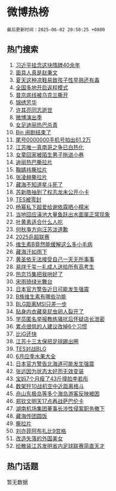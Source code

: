 # 微博热榜

`最后更新时间：2025-06-02 20:50:25 +0800`

## 热门搜索

1. [习近平挂念这块隋碑40余年](https://m.weibo.cn/search?containerid=100103type%3D1%26t%3D10%26q%3D%23%E4%B9%A0%E8%BF%91%E5%B9%B3%E6%8C%82%E5%BF%B5%E8%BF%99%E5%9D%97%E9%9A%8B%E7%A2%9140%E4%BD%99%E5%B9%B4%23&stream_entry_id=51&isnewpage=1&extparam=seat%3D1%26cate%3D10103%26q%3D%2523%25E4%25B9%25A0%25E8%25BF%2591%25E5%25B9%25B3%25E6%258C%2582%25E5%25BF%25B5%25E8%25BF%2599%25E5%259D%2597%25E9%259A%258B%25E7%25A2%259140%25E4%25BD%2599%25E5%25B9%25B4%2523%26filter_type%3Drealtimehot%26stream_entry_id%3D51%26c_type%3D51%26pos%3D0%26dgr%3D0%26display_time%3D1748868623%26pre_seqid%3D1748868623782036805144)
1. [面具人真是赵秉文](https://m.weibo.cn/search?containerid=100103type%3D1%26t%3D10%26q%3D%23%E9%9D%A2%E5%85%B7%E4%BA%BA%E7%9C%9F%E6%98%AF%E8%B5%B5%E7%A7%89%E6%96%87%23&stream_entry_id=31&isnewpage=1&extparam=seat%3D1%26lcate%3D5001%26q%3D%2523%25E9%259D%25A2%25E5%2585%25B7%25E4%25BA%25BA%25E7%259C%259F%25E6%2598%25AF%25E8%25B5%25B5%25E7%25A7%2589%25E6%2596%2587%2523%26realpos%3D1%26c_type%3D31%26dgr%3D0%26band_rank%3D1%26cate%3D5001%26stream_entry_id%3D31%26filter_type%3Drealtimehot%26flag%3D2%26pos%3D0%26display_time%3D1748868623%26pre_seqid%3D1748868623782036805144)
1. [夏天这种凉鞋易致孩子性早熟还有毒](https://m.weibo.cn/search?containerid=100103type%3D1%26t%3D10%26q%3D%23%E5%A4%8F%E5%A4%A9%E8%BF%99%E7%A7%8D%E5%87%89%E9%9E%8B%E6%98%93%E8%87%B4%E5%AD%A9%E5%AD%90%E6%80%A7%E6%97%A9%E7%86%9F%E8%BF%98%E6%9C%89%E6%AF%92%23&stream_entry_id=31&isnewpage=1&extparam=seat%3D1%26lcate%3D5001%26q%3D%2523%25E5%25A4%258F%25E5%25A4%25A9%25E8%25BF%2599%25E7%25A7%258D%25E5%2587%2589%25E9%259E%258B%25E6%2598%2593%25E8%2587%25B4%25E5%25AD%25A9%25E5%25AD%2590%25E6%2580%25A7%25E6%2597%25A9%25E7%2586%259F%25E8%25BF%2598%25E6%259C%2589%25E6%25AF%2592%2523%26realpos%3D2%26c_type%3D31%26dgr%3D0%26band_rank%3D2%26cate%3D5001%26stream_entry_id%3D31%26filter_type%3Drealtimehot%26flag%3D2%26pos%3D1%26display_time%3D1748868623%26pre_seqid%3D1748868623782036805144)
1. [全国多地开启返程模式](https://m.weibo.cn/search?containerid=100103type%3D1%26t%3D10%26q%3D%23%E5%85%A8%E5%9B%BD%E5%A4%9A%E5%9C%B0%E5%BC%80%E5%90%AF%E8%BF%94%E7%A8%8B%E6%A8%A1%E5%BC%8F%23&stream_entry_id=31&isnewpage=1&extparam=seat%3D1%26lcate%3D5001%26q%3D%2523%25E5%2585%25A8%25E5%259B%25BD%25E5%25A4%259A%25E5%259C%25B0%25E5%25BC%2580%25E5%2590%25AF%25E8%25BF%2594%25E7%25A8%258B%25E6%25A8%25A1%25E5%25BC%258F%2523%26realpos%3D3%26c_type%3D31%26dgr%3D0%26band_rank%3D3%26cate%3D5001%26stream_entry_id%3D31%26filter_type%3Drealtimehot%26flag%3D0%26pos%3D2%26display_time%3D1748868623%26pre_seqid%3D1748868623782036805144)
1. [普京底线被乌克兰撕开](https://m.weibo.cn/search?containerid=100103type%3D1%26t%3D10%26q%3D%23%E6%99%AE%E4%BA%AC%E5%BA%95%E7%BA%BF%E8%A2%AB%E4%B9%8C%E5%85%8B%E5%85%B0%E6%92%95%E5%BC%80%23&stream_entry_id=31&isnewpage=1&extparam=seat%3D1%26lcate%3D5001%26q%3D%2523%25E6%2599%25AE%25E4%25BA%25AC%25E5%25BA%2595%25E7%25BA%25BF%25E8%25A2%25AB%25E4%25B9%258C%25E5%2585%258B%25E5%2585%25B0%25E6%2592%2595%25E5%25BC%2580%2523%26realpos%3D4%26c_type%3D31%26dgr%3D0%26band_rank%3D4%26cate%3D5001%26stream_entry_id%3D31%26filter_type%3Drealtimehot%26flag%3D1%26pos%3D3%26display_time%3D1748868623%26pre_seqid%3D1748868623782036805144)
1. [锦绣芳华](https://m.weibo.cn/search?containerid=100103type%3D1%26t%3D10%26q%3D%E9%94%A6%E7%BB%A3%E8%8A%B3%E5%8D%8E&stream_entry_id=31&isnewpage=1&extparam=seat%3D1%26lcate%3D5001%26q%3D%25E9%2594%25A6%25E7%25BB%25A3%25E8%258A%25B3%25E5%258D%258E%26realpos%3D5%26c_type%3D31%26dgr%3D0%26band_rank%3D5%26cate%3D5001%26stream_entry_id%3D31%26filter_type%3Drealtimehot%26flag%3D1%26pos%3D4%26display_time%3D1748868623%26pre_seqid%3D1748868623782036805144)
1. [许其亮同志逝世](https://m.weibo.cn/search?containerid=100103type%3D1%26t%3D10%26q%3D%23%E8%AE%B8%E5%85%B6%E4%BA%AE%E5%90%8C%E5%BF%97%E9%80%9D%E4%B8%96%23&stream_entry_id=31&isnewpage=1&extparam=seat%3D1%26lcate%3D5001%26q%3D%2523%25E8%25AE%25B8%25E5%2585%25B6%25E4%25BA%25AE%25E5%2590%258C%25E5%25BF%2597%25E9%2580%259D%25E4%25B8%2596%2523%26realpos%3D6%26c_type%3D31%26dgr%3D0%26band_rank%3D6%26cate%3D5001%26stream_entry_id%3D31%26filter_type%3Drealtimehot%26flag%3D1%26pos%3D5%26display_time%3D1748868623%26pre_seqid%3D1748868623782036805144)
1. [微博演出季](https://m.weibo.cn/search?containerid=100103type%3D1%26t%3D10%26q%3D%23%E5%BE%AE%E5%8D%9A%E6%BC%94%E5%87%BA%E5%AD%A3%23&stream_entry_id=31&isnewpage=1&extparam=seat%3D1%26lcate%3D5001%26q%3D%2523%25E5%25BE%25AE%25E5%258D%259A%25E6%25BC%2594%25E5%2587%25BA%25E5%25AD%25A3%2523%26filter_type%3Drealtimehot%26adid%3D288651%26pos%3D6%26band_rank%3D7%26is_ad_pos%3D1%26stream_entry_id%3D31%26cate%3D5001%26c_type%3D31%26dgr%3D0%26display_time%3D1748868623%26pre_seqid%3D1748868623782036805144)
1. [女足迪丽热巴杀青](https://m.weibo.cn/search?containerid=100103type%3D1%26t%3D10%26q%3D%23%E5%A5%B3%E8%B6%B3%E8%BF%AA%E4%B8%BD%E7%83%AD%E5%B7%B4%E6%9D%80%E9%9D%92%23&stream_entry_id=31&isnewpage=1&extparam=seat%3D1%26lcate%3D5001%26q%3D%2523%25E5%25A5%25B3%25E8%25B6%25B3%25E8%25BF%25AA%25E4%25B8%25BD%25E7%2583%25AD%25E5%25B7%25B4%25E6%259D%2580%25E9%259D%2592%2523%26realpos%3D7%26c_type%3D31%26dgr%3D0%26band_rank%3D7%26cate%3D5001%26stream_entry_id%3D31%26filter_type%3Drealtimehot%26flag%3D1%26pos%3D7%26display_time%3D1748868623%26pre_seqid%3D1748868623782036805144)
1. [Bin 闹剧结束了](https://m.weibo.cn/search?containerid=100103type%3D1%26t%3D10%26q%3DBin+%E9%97%B9%E5%89%A7%E7%BB%93%E6%9D%9F%E4%BA%86&stream_entry_id=31&isnewpage=1&extparam=seat%3D1%26lcate%3D5001%26q%3DBin%2520%25E9%2597%25B9%25E5%2589%25A7%25E7%25BB%2593%25E6%259D%259F%25E4%25BA%2586%26realpos%3D8%26c_type%3D31%26dgr%3D0%26band_rank%3D8%26cate%3D5001%26stream_entry_id%3D31%26filter_type%3Drealtimehot%26flag%3D1%26pos%3D8%26display_time%3D1748868623%26pre_seqid%3D1748868623782036805144)
1. [尾号0000000手机号拍出61.2万](https://m.weibo.cn/search?containerid=100103type%3D1%26t%3D10%26q%3D%23%E5%B0%BE%E5%8F%B70000000%E6%89%8B%E6%9C%BA%E5%8F%B7%E6%8B%8D%E5%87%BA61.2%E4%B8%87%23&stream_entry_id=31&isnewpage=1&extparam=seat%3D1%26lcate%3D5001%26q%3D%2523%25E5%25B0%25BE%25E5%258F%25B70000000%25E6%2589%258B%25E6%259C%25BA%25E5%258F%25B7%25E6%258B%258D%25E5%2587%25BA61.2%25E4%25B8%2587%2523%26realpos%3D9%26c_type%3D31%26dgr%3D0%26band_rank%3D9%26cate%3D5001%26stream_entry_id%3D31%26filter_type%3Drealtimehot%26flag%3D0%26pos%3D9%26display_time%3D1748868623%26pre_seqid%3D1748868623782036805144)
1. [江苏唯一真南哥之争已白热化](https://m.weibo.cn/search?containerid=100103type%3D1%26t%3D10%26q%3D%23%E6%B1%9F%E8%8B%8F%E5%94%AF%E4%B8%80%E7%9C%9F%E5%8D%97%E5%93%A5%E4%B9%8B%E4%BA%89%E5%B7%B2%E7%99%BD%E7%83%AD%E5%8C%96%23&stream_entry_id=31&isnewpage=1&extparam=seat%3D1%26lcate%3D5001%26q%3D%2523%25E6%25B1%259F%25E8%258B%258F%25E5%2594%25AF%25E4%25B8%2580%25E7%259C%259F%25E5%258D%2597%25E5%2593%25A5%25E4%25B9%258B%25E4%25BA%2589%25E5%25B7%25B2%25E7%2599%25BD%25E7%2583%25AD%25E5%258C%2596%2523%26realpos%3D10%26c_type%3D31%26dgr%3D0%26band_rank%3D10%26cate%3D5001%26stream_entry_id%3D31%26filter_type%3Drealtimehot%26flag%3D1%26pos%3D10%26display_time%3D1748868623%26pre_seqid%3D1748868623782036805144)
1. [女童回家被陌生男子拖进小巷](https://m.weibo.cn/search?containerid=100103type%3D1%26t%3D10%26q%3D%23%E5%A5%B3%E7%AB%A5%E5%9B%9E%E5%AE%B6%E8%A2%AB%E9%99%8C%E7%94%9F%E7%94%B7%E5%AD%90%E6%8B%96%E8%BF%9B%E5%B0%8F%E5%B7%B7%23&stream_entry_id=31&isnewpage=1&extparam=seat%3D1%26lcate%3D5001%26q%3D%2523%25E5%25A5%25B3%25E7%25AB%25A5%25E5%259B%259E%25E5%25AE%25B6%25E8%25A2%25AB%25E9%2599%258C%25E7%2594%259F%25E7%2594%25B7%25E5%25AD%2590%25E6%258B%2596%25E8%25BF%259B%25E5%25B0%258F%25E5%25B7%25B7%2523%26realpos%3D11%26c_type%3D31%26dgr%3D0%26band_rank%3D11%26cate%3D5001%26stream_entry_id%3D31%26filter_type%3Drealtimehot%26flag%3D0%26pos%3D11%26display_time%3D1748868623%26pre_seqid%3D1748868623782036805144)
1. [迪丽热巴撕拉片](https://m.weibo.cn/search?containerid=100103type%3D1%26t%3D10%26q%3D%23%E8%BF%AA%E4%B8%BD%E7%83%AD%E5%B7%B4%E6%92%95%E6%8B%89%E7%89%87%23&stream_entry_id=31&isnewpage=1&extparam=seat%3D1%26lcate%3D5001%26q%3D%2523%25E8%25BF%25AA%25E4%25B8%25BD%25E7%2583%25AD%25E5%25B7%25B4%25E6%2592%2595%25E6%258B%2589%25E7%2589%2587%2523%26realpos%3D12%26c_type%3D31%26dgr%3D0%26band_rank%3D12%26cate%3D5001%26stream_entry_id%3D31%26filter_type%3Drealtimehot%26flag%3D2%26pos%3D12%26display_time%3D1748868623%26pre_seqid%3D1748868623782036805144)
1. [鞠婧祎撕拉片](https://m.weibo.cn/search?containerid=100103type%3D1%26t%3D10%26q%3D%E9%9E%A0%E5%A9%A7%E7%A5%8E%E6%92%95%E6%8B%89%E7%89%87&stream_entry_id=31&isnewpage=1&extparam=seat%3D1%26lcate%3D5001%26q%3D%25E9%259E%25A0%25E5%25A9%25A7%25E7%25A5%258E%25E6%2592%2595%25E6%258B%2589%25E7%2589%2587%26realpos%3D13%26c_type%3D31%26dgr%3D0%26band_rank%3D13%26cate%3D5001%26stream_entry_id%3D31%26filter_type%3Drealtimehot%26flag%3D1%26pos%3D13%26display_time%3D1748868623%26pre_seqid%3D1748868623782036805144)
1. [张凌赫撕拉片](https://m.weibo.cn/search?containerid=100103type%3D1%26t%3D10%26q%3D%E5%BC%A0%E5%87%8C%E8%B5%AB%E6%92%95%E6%8B%89%E7%89%87&stream_entry_id=31&isnewpage=1&extparam=seat%3D1%26lcate%3D5001%26q%3D%25E5%25BC%25A0%25E5%2587%258C%25E8%25B5%25AB%25E6%2592%2595%25E6%258B%2589%25E7%2589%2587%26realpos%3D14%26c_type%3D31%26dgr%3D0%26band_rank%3D14%26cate%3D5001%26stream_entry_id%3D31%26filter_type%3Drealtimehot%26flag%3D1%26pos%3D14%26display_time%3D1748868623%26pre_seqid%3D1748868623782036805144)
1. [藏海不知道星斗死了](https://m.weibo.cn/search?containerid=100103type%3D1%26t%3D10%26q%3D%23%E8%97%8F%E6%B5%B7%E4%B8%8D%E7%9F%A5%E9%81%93%E6%98%9F%E6%96%97%E6%AD%BB%E4%BA%86%23&stream_entry_id=31&isnewpage=1&extparam=seat%3D1%26lcate%3D5001%26q%3D%2523%25E8%2597%258F%25E6%25B5%25B7%25E4%25B8%258D%25E7%259F%25A5%25E9%2581%2593%25E6%2598%259F%25E6%2596%2597%25E6%25AD%25BB%25E4%25BA%2586%2523%26realpos%3D15%26c_type%3D31%26dgr%3D0%26band_rank%3D15%26cate%3D5001%26stream_entry_id%3D31%26filter_type%3Drealtimehot%26flag%3D1%26pos%3D15%26display_time%3D1748868623%26pre_seqid%3D1748868623782036805144)
1. [苏新皓抽到了权志龙未公开小卡](https://m.weibo.cn/search?containerid=100103type%3D1%26t%3D10%26q%3D%23%E8%8B%8F%E6%96%B0%E7%9A%93%E6%8A%BD%E5%88%B0%E4%BA%86%E6%9D%83%E5%BF%97%E9%BE%99%E6%9C%AA%E5%85%AC%E5%BC%80%E5%B0%8F%E5%8D%A1%23&stream_entry_id=31&isnewpage=1&extparam=seat%3D1%26lcate%3D5001%26q%3D%2523%25E8%258B%258F%25E6%2596%25B0%25E7%259A%2593%25E6%258A%25BD%25E5%2588%25B0%25E4%25BA%2586%25E6%259D%2583%25E5%25BF%2597%25E9%25BE%2599%25E6%259C%25AA%25E5%2585%25AC%25E5%25BC%2580%25E5%25B0%258F%25E5%258D%25A1%2523%26realpos%3D16%26c_type%3D31%26dgr%3D0%26band_rank%3D16%26cate%3D5001%26stream_entry_id%3D31%26filter_type%3Drealtimehot%26flag%3D1%26pos%3D16%26display_time%3D1748868623%26pre_seqid%3D1748868623782036805144)
1. [TES被零封](https://m.weibo.cn/search?containerid=100103type%3D1%26t%3D10%26q%3DTES%E8%A2%AB%E9%9B%B6%E5%B0%81&stream_entry_id=31&isnewpage=1&extparam=seat%3D1%26lcate%3D5001%26q%3DTES%25E8%25A2%25AB%25E9%259B%25B6%25E5%25B0%2581%26realpos%3D17%26c_type%3D31%26dgr%3D0%26band_rank%3D17%26cate%3D5001%26stream_entry_id%3D31%26filter_type%3Drealtimehot%26flag%3D1%26pos%3D17%26display_time%3D1748868623%26pre_seqid%3D1748868623782036805144)
1. [杨幂私下超爱给谢依霖晒小糯米](https://m.weibo.cn/search?containerid=100103type%3D1%26t%3D10%26q%3D%E6%9D%A8%E5%B9%82%E7%A7%81%E4%B8%8B%E8%B6%85%E7%88%B1%E7%BB%99%E8%B0%A2%E4%BE%9D%E9%9C%96%E6%99%92%E5%B0%8F%E7%B3%AF%E7%B1%B3&stream_entry_id=31&isnewpage=1&extparam=seat%3D1%26lcate%3D5001%26q%3D%25E6%259D%25A8%25E5%25B9%2582%25E7%25A7%2581%25E4%25B8%258B%25E8%25B6%2585%25E7%2588%25B1%25E7%25BB%2599%25E8%25B0%25A2%25E4%25BE%259D%25E9%259C%2596%25E6%2599%2592%25E5%25B0%258F%25E7%25B3%25AF%25E7%25B1%25B3%26realpos%3D18%26c_type%3D31%26dgr%3D0%26band_rank%3D18%26cate%3D5001%26stream_entry_id%3D31%26filter_type%3Drealtimehot%26flag%3D2%26pos%3D18%26display_time%3D1748868623%26pre_seqid%3D1748868623782036805144)
1. [当地回应滇池大量鱼跃出水面属正常现象](https://m.weibo.cn/search?containerid=100103type%3D1%26t%3D10%26q%3D%23%E5%BD%93%E5%9C%B0%E5%9B%9E%E5%BA%94%E6%BB%87%E6%B1%A0%E5%A4%A7%E9%87%8F%E9%B1%BC%E8%B7%83%E5%87%BA%E6%B0%B4%E9%9D%A2%E5%B1%9E%E6%AD%A3%E5%B8%B8%E7%8E%B0%E8%B1%A1%23&stream_entry_id=31&isnewpage=1&extparam=seat%3D1%26lcate%3D5001%26q%3D%2523%25E5%25BD%2593%25E5%259C%25B0%25E5%259B%259E%25E5%25BA%2594%25E6%25BB%2587%25E6%25B1%25A0%25E5%25A4%25A7%25E9%2587%258F%25E9%25B1%25BC%25E8%25B7%2583%25E5%2587%25BA%25E6%25B0%25B4%25E9%259D%25A2%25E5%25B1%259E%25E6%25AD%25A3%25E5%25B8%25B8%25E7%258E%25B0%25E8%25B1%25A1%2523%26realpos%3D19%26c_type%3D31%26dgr%3D0%26band_rank%3D19%26cate%3D5001%26stream_entry_id%3D31%26filter_type%3Drealtimehot%26flag%3D1%26pos%3D19%26display_time%3D1748868623%26pre_seqid%3D1748868623782036805144)
1. [叶黄素适合什么人吃](https://m.weibo.cn/search?containerid=100103type%3D1%26t%3D10%26q%3D%E5%8F%B6%E9%BB%84%E7%B4%A0%E9%80%82%E5%90%88%E4%BB%80%E4%B9%88%E4%BA%BA%E5%90%83&stream_entry_id=31&isnewpage=1&extparam=seat%3D1%26is_ai_ask%3D1%26lcate%3D5001%26q%3D%25E5%258F%25B6%25E9%25BB%2584%25E7%25B4%25A0%25E9%2580%2582%25E5%2590%2588%25E4%25BB%2580%25E4%25B9%2588%25E4%25BA%25BA%25E5%2590%2583%26realpos%3D20%26c_type%3D31%26dgr%3D0%26band_rank%3D20%26cate%3D5001%26stream_entry_id%3D31%26filter_type%3Drealtimehot%26flag%3D1%26pos%3D20%26display_time%3D1748868623%26pre_seqid%3D1748868623782036805144)
1. [何秋亊方向汪苏泷道歉](https://m.weibo.cn/search?containerid=100103type%3D1%26t%3D10%26q%3D%23%E4%BD%95%E7%A7%8B%E4%BA%8A%E6%96%B9%E5%90%91%E6%B1%AA%E8%8B%8F%E6%B3%B7%E9%81%93%E6%AD%89%23&stream_entry_id=31&isnewpage=1&extparam=seat%3D1%26lcate%3D5001%26q%3D%2523%25E4%25BD%2595%25E7%25A7%258B%25E4%25BA%258A%25E6%2596%25B9%25E5%2590%2591%25E6%25B1%25AA%25E8%258B%258F%25E6%25B3%25B7%25E9%2581%2593%25E6%25AD%2589%2523%26realpos%3D21%26c_type%3D31%26dgr%3D0%26band_rank%3D21%26cate%3D5001%26stream_entry_id%3D31%26filter_type%3Drealtimehot%26flag%3D2%26pos%3D21%26display_time%3D1748868623%26pre_seqid%3D1748868623782036805144)
1. [2025乒超联赛](https://m.weibo.cn/search?containerid=100103type%3D1%26t%3D10%26q%3D%232025%E4%B9%92%E8%B6%85%E8%81%94%E8%B5%9B%23&stream_entry_id=31&isnewpage=1&extparam=seat%3D1%26lcate%3D5001%26q%3D%25232025%25E4%25B9%2592%25E8%25B6%2585%25E8%2581%2594%25E8%25B5%259B%2523%26realpos%3D22%26c_type%3D31%26dgr%3D0%26band_rank%3D22%26cate%3D5001%26stream_entry_id%3D31%26filter_type%3Drealtimehot%26flag%3D1%26pos%3D22%26display_time%3D1748868623%26pre_seqid%3D1748868623782036805144)
1. [维生素B竟然能缓解这么多小毛病](https://m.weibo.cn/search?containerid=100103type%3D1%26t%3D10%26q%3D%23%E7%BB%B4%E7%94%9F%E7%B4%A0B%E7%AB%9F%E7%84%B6%E8%83%BD%E7%BC%93%E8%A7%A3%E8%BF%99%E4%B9%88%E5%A4%9A%E5%B0%8F%E6%AF%9B%E7%97%85%23&stream_entry_id=31&isnewpage=1&extparam=seat%3D1%26lcate%3D5001%26q%3D%2523%25E7%25BB%25B4%25E7%2594%259F%25E7%25B4%25A0B%25E7%25AB%259F%25E7%2584%25B6%25E8%2583%25BD%25E7%25BC%2593%25E8%25A7%25A3%25E8%25BF%2599%25E4%25B9%2588%25E5%25A4%259A%25E5%25B0%258F%25E6%25AF%259B%25E7%2597%2585%2523%26realpos%3D23%26c_type%3D31%26dgr%3D0%26band_rank%3D23%26cate%3D5001%26stream_entry_id%3D31%26filter_type%3Drealtimehot%26flag%3D0%26pos%3D23%26display_time%3D1748868623%26pre_seqid%3D1748868623782036805144)
1. [藏海汗如雨下](https://m.weibo.cn/search?containerid=100103type%3D1%26t%3D10%26q%3D%23%E8%97%8F%E6%B5%B7%E6%B1%97%E5%A6%82%E9%9B%A8%E4%B8%8B%23&stream_entry_id=31&isnewpage=1&extparam=seat%3D1%26lcate%3D5001%26q%3D%2523%25E8%2597%258F%25E6%25B5%25B7%25E6%25B1%2597%25E5%25A6%2582%25E9%259B%25A8%25E4%25B8%258B%2523%26realpos%3D24%26c_type%3D31%26dgr%3D0%26band_rank%3D24%26cate%3D5001%26stream_entry_id%3D31%26filter_type%3Drealtimehot%26flag%3D1%26pos%3D24%26display_time%3D1748868623%26pre_seqid%3D1748868623782036805144)
1. [黄圣依无法接受自己一天无所事事](https://m.weibo.cn/search?containerid=100103type%3D1%26t%3D10%26q%3D%E9%BB%84%E5%9C%A3%E4%BE%9D%E6%97%A0%E6%B3%95%E6%8E%A5%E5%8F%97%E8%87%AA%E5%B7%B1%E4%B8%80%E5%A4%A9%E6%97%A0%E6%89%80%E4%BA%8B%E4%BA%8B&stream_entry_id=31&isnewpage=1&extparam=seat%3D1%26lcate%3D5001%26q%3D%25E9%25BB%2584%25E5%259C%25A3%25E4%25BE%259D%25E6%2597%25A0%25E6%25B3%2595%25E6%258E%25A5%25E5%258F%2597%25E8%2587%25AA%25E5%25B7%25B1%25E4%25B8%2580%25E5%25A4%25A9%25E6%2597%25A0%25E6%2589%2580%25E4%25BA%258B%25E4%25BA%258B%26realpos%3D25%26c_type%3D31%26dgr%3D0%26band_rank%3D25%26cate%3D5001%26stream_entry_id%3D31%26filter_type%3Drealtimehot%26flag%3D1%26pos%3D25%26display_time%3D1748868623%26pre_seqid%3D1748868623782036805144)
1. [易烊千玺一礼成人送给所有高考生](https://m.weibo.cn/search?containerid=100103type%3D1%26t%3D10%26q%3D%23%E6%98%93%E7%83%8A%E5%8D%83%E7%8E%BA%E4%B8%80%E7%A4%BC%E6%88%90%E4%BA%BA%E9%80%81%E7%BB%99%E6%89%80%E6%9C%89%E9%AB%98%E8%80%83%E7%94%9F%23&stream_entry_id=31&isnewpage=1&extparam=seat%3D1%26lcate%3D5001%26q%3D%2523%25E6%2598%2593%25E7%2583%258A%25E5%258D%2583%25E7%258E%25BA%25E4%25B8%2580%25E7%25A4%25BC%25E6%2588%2590%25E4%25BA%25BA%25E9%2580%2581%25E7%25BB%2599%25E6%2589%2580%25E6%259C%2589%25E9%25AB%2598%25E8%2580%2583%25E7%2594%259F%2523%26realpos%3D26%26c_type%3D31%26dgr%3D0%26band_rank%3D26%26cate%3D5001%26stream_entry_id%3D31%26filter_type%3Drealtimehot%26flag%3D1%26pos%3D26%26display_time%3D1748868623%26pre_seqid%3D1748868623782036805144)
1. [热恋15集把我哄好了](https://m.weibo.cn/search?containerid=100103type%3D1%26t%3D10%26q%3D%E7%83%AD%E6%81%8B15%E9%9B%86%E6%8A%8A%E6%88%91%E5%93%84%E5%A5%BD%E4%BA%86&stream_entry_id=31&isnewpage=1&extparam=seat%3D1%26lcate%3D5001%26q%3D%25E7%2583%25AD%25E6%2581%258B15%25E9%259B%2586%25E6%258A%258A%25E6%2588%2591%25E5%2593%2584%25E5%25A5%25BD%25E4%25BA%2586%26realpos%3D27%26c_type%3D31%26dgr%3D0%26band_rank%3D27%26cate%3D5001%26stream_entry_id%3D31%26filter_type%3Drealtimehot%26flag%3D1%26pos%3D27%26display_time%3D1748868623%26pre_seqid%3D1748868623782036805144)
1. [宋雨琦绿光舞台](https://m.weibo.cn/search?containerid=100103type%3D1%26t%3D10%26q%3D%23%E5%AE%8B%E9%9B%A8%E7%90%A6%E7%BB%BF%E5%85%89%E8%88%9E%E5%8F%B0%23&stream_entry_id=31&isnewpage=1&extparam=seat%3D1%26lcate%3D5001%26q%3D%2523%25E5%25AE%258B%25E9%259B%25A8%25E7%2590%25A6%25E7%25BB%25BF%25E5%2585%2589%25E8%2588%259E%25E5%258F%25B0%2523%26realpos%3D28%26c_type%3D31%26dgr%3D0%26band_rank%3D28%26cate%3D5001%26stream_entry_id%3D31%26filter_type%3Drealtimehot%26flag%3D1%26pos%3D28%26display_time%3D1748868623%26pre_seqid%3D1748868623782036805144)
1. [日本官方警告近日可能发生强震](https://m.weibo.cn/search?containerid=100103type%3D1%26t%3D10%26q%3D%23%E6%97%A5%E6%9C%AC%E5%AE%98%E6%96%B9%E8%AD%A6%E5%91%8A%E8%BF%91%E6%97%A5%E5%8F%AF%E8%83%BD%E5%8F%91%E7%94%9F%E5%BC%BA%E9%9C%87%23&stream_entry_id=31&isnewpage=1&extparam=seat%3D1%26lcate%3D5001%26q%3D%2523%25E6%2597%25A5%25E6%259C%25AC%25E5%25AE%2598%25E6%2596%25B9%25E8%25AD%25A6%25E5%2591%258A%25E8%25BF%2591%25E6%2597%25A5%25E5%258F%25AF%25E8%2583%25BD%25E5%258F%2591%25E7%2594%259F%25E5%25BC%25BA%25E9%259C%2587%2523%26realpos%3D29%26c_type%3D31%26dgr%3D0%26band_rank%3D29%26cate%3D5001%26stream_entry_id%3D31%26filter_type%3Drealtimehot%26flag%3D1%26pos%3D29%26display_time%3D1748868623%26pre_seqid%3D1748868623782036805144)
1. [B族维生素有哪些功能](https://m.weibo.cn/search?containerid=100103type%3D1%26t%3D10%26q%3DB%E6%97%8F%E7%BB%B4%E7%94%9F%E7%B4%A0%E6%9C%89%E5%93%AA%E4%BA%9B%E5%8A%9F%E8%83%BD&stream_entry_id=31&isnewpage=1&extparam=seat%3D1%26is_ai_ask%3D1%26lcate%3D5001%26q%3DB%25E6%2597%258F%25E7%25BB%25B4%25E7%2594%259F%25E7%25B4%25A0%25E6%259C%2589%25E5%2593%25AA%25E4%25BA%259B%25E5%258A%259F%25E8%2583%25BD%26realpos%3D30%26c_type%3D31%26dgr%3D0%26band_rank%3D30%26cate%3D5001%26stream_entry_id%3D31%26filter_type%3Drealtimehot%26flag%3D1%26pos%3D30%26display_time%3D1748868623%26pre_seqid%3D1748868623782036805144)
1. [BLG距离MSI只差一步](https://m.weibo.cn/search?containerid=100103type%3D1%26t%3D10%26q%3D%23BLG%E8%B7%9D%E7%A6%BBMSI%E5%8F%AA%E5%B7%AE%E4%B8%80%E6%AD%A5%23&stream_entry_id=31&isnewpage=1&extparam=seat%3D1%26lcate%3D5001%26q%3D%2523BLG%25E8%25B7%259D%25E7%25A6%25BBMSI%25E5%258F%25AA%25E5%25B7%25AE%25E4%25B8%2580%25E6%25AD%25A5%2523%26realpos%3D31%26c_type%3D31%26dgr%3D0%26band_rank%3D31%26cate%3D5001%26stream_entry_id%3D31%26filter_type%3Drealtimehot%26flag%3D1%26pos%3D31%26display_time%3D1748868623%26pre_seqid%3D1748868623782036805144)
1. [贴身内衣藏臭屁虫卵人裂开了](https://m.weibo.cn/search?containerid=100103type%3D1%26t%3D10%26q%3D%23%E8%B4%B4%E8%BA%AB%E5%86%85%E8%A1%A3%E8%97%8F%E8%87%AD%E5%B1%81%E8%99%AB%E5%8D%B5%E4%BA%BA%E8%A3%82%E5%BC%80%E4%BA%86%23&stream_entry_id=31&isnewpage=1&extparam=seat%3D1%26lcate%3D5001%26q%3D%2523%25E8%25B4%25B4%25E8%25BA%25AB%25E5%2586%2585%25E8%25A1%25A3%25E8%2597%258F%25E8%2587%25AD%25E5%25B1%2581%25E8%2599%25AB%25E5%258D%25B5%25E4%25BA%25BA%25E8%25A3%2582%25E5%25BC%2580%25E4%25BA%2586%2523%26realpos%3D32%26c_type%3D31%26dgr%3D0%26band_rank%3D32%26cate%3D5001%26stream_entry_id%3D31%26filter_type%3Drealtimehot%26flag%3D0%26pos%3D32%26display_time%3D1748868623%26pre_seqid%3D1748868623782036805144)
1. [学员匿名举报教练骚扰后怀疑店长泄密](https://m.weibo.cn/search?containerid=100103type%3D1%26t%3D10%26q%3D%23%E5%AD%A6%E5%91%98%E5%8C%BF%E5%90%8D%E4%B8%BE%E6%8A%A5%E6%95%99%E7%BB%83%E9%AA%9A%E6%89%B0%E5%90%8E%E6%80%80%E7%96%91%E5%BA%97%E9%95%BF%E6%B3%84%E5%AF%86%23&stream_entry_id=31&isnewpage=1&extparam=seat%3D1%26lcate%3D5001%26q%3D%2523%25E5%25AD%25A6%25E5%2591%2598%25E5%258C%25BF%25E5%2590%258D%25E4%25B8%25BE%25E6%258A%25A5%25E6%2595%2599%25E7%25BB%2583%25E9%25AA%259A%25E6%2589%25B0%25E5%2590%258E%25E6%2580%2580%25E7%2596%2591%25E5%25BA%2597%25E9%2595%25BF%25E6%25B3%2584%25E5%25AF%2586%2523%26realpos%3D33%26c_type%3D31%26dgr%3D0%26band_rank%3D33%26cate%3D5001%26stream_entry_id%3D31%26filter_type%3Drealtimehot%26flag%3D0%26pos%3D33%26display_time%3D1748868623%26pre_seqid%3D1748868623782036805144)
1. [累点很低的人建议改掉6个习惯](https://m.weibo.cn/search?containerid=100103type%3D1%26t%3D10%26q%3D%23%E7%B4%AF%E7%82%B9%E5%BE%88%E4%BD%8E%E7%9A%84%E4%BA%BA%E5%BB%BA%E8%AE%AE%E6%94%B9%E6%8E%896%E4%B8%AA%E4%B9%A0%E6%83%AF%23&stream_entry_id=31&isnewpage=1&extparam=seat%3D1%26lcate%3D5001%26q%3D%2523%25E7%25B4%25AF%25E7%2582%25B9%25E5%25BE%2588%25E4%25BD%258E%25E7%259A%2584%25E4%25BA%25BA%25E5%25BB%25BA%25E8%25AE%25AE%25E6%2594%25B9%25E6%258E%25896%25E4%25B8%25AA%25E4%25B9%25A0%25E6%2583%25AF%2523%26realpos%3D34%26c_type%3D31%26dgr%3D0%26band_rank%3D34%26cate%3D5001%26stream_entry_id%3D31%26filter_type%3Drealtimehot%26flag%3D1%26pos%3D34%26display_time%3D1748868623%26pre_seqid%3D1748868623782036805144)
1. [比iG还快](https://m.weibo.cn/search?containerid=100103type%3D1%26t%3D10%26q%3D%E6%AF%94iG%E8%BF%98%E5%BF%AB&stream_entry_id=31&isnewpage=1&extparam=seat%3D1%26lcate%3D5001%26q%3D%25E6%25AF%2594iG%25E8%25BF%2598%25E5%25BF%25AB%26realpos%3D35%26c_type%3D31%26dgr%3D0%26band_rank%3D35%26cate%3D5001%26stream_entry_id%3D31%26filter_type%3Drealtimehot%26flag%3D1%26pos%3D35%26display_time%3D1748868623%26pre_seqid%3D1748868623782036805144)
1. [江苏十三太保把足球踢出圈](https://m.weibo.cn/search?containerid=100103type%3D1%26t%3D10%26q%3D%23%E6%B1%9F%E8%8B%8F%E5%8D%81%E4%B8%89%E5%A4%AA%E4%BF%9D%E6%8A%8A%E8%B6%B3%E7%90%83%E8%B8%A2%E5%87%BA%E5%9C%88%23&stream_entry_id=31&isnewpage=1&extparam=seat%3D1%26lcate%3D5001%26q%3D%2523%25E6%25B1%259F%25E8%258B%258F%25E5%258D%2581%25E4%25B8%2589%25E5%25A4%25AA%25E4%25BF%259D%25E6%258A%258A%25E8%25B6%25B3%25E7%2590%2583%25E8%25B8%25A2%25E5%2587%25BA%25E5%259C%2588%2523%26realpos%3D36%26c_type%3D31%26dgr%3D0%26band_rank%3D36%26cate%3D5001%26stream_entry_id%3D31%26filter_type%3Drealtimehot%26flag%3D0%26pos%3D36%26display_time%3D1748868623%26pre_seqid%3D1748868623782036805144)
1. [TES对战BLG](https://m.weibo.cn/search?containerid=100103type%3D1%26t%3D10%26q%3DTES%E5%AF%B9%E6%88%98BLG&stream_entry_id=31&isnewpage=1&extparam=seat%3D1%26lcate%3D5001%26q%3DTES%25E5%25AF%25B9%25E6%2588%2598BLG%26realpos%3D37%26c_type%3D31%26dgr%3D0%26band_rank%3D37%26cate%3D5001%26stream_entry_id%3D31%26filter_type%3Drealtimehot%26flag%3D0%26pos%3D37%26display_time%3D1748868623%26pre_seqid%3D1748868623782036805144)
1. [6月应季水果大全](https://m.weibo.cn/search?containerid=100103type%3D1%26t%3D10%26q%3D6%E6%9C%88%E5%BA%94%E5%AD%A3%E6%B0%B4%E6%9E%9C%E5%A4%A7%E5%85%A8&stream_entry_id=31&isnewpage=1&extparam=seat%3D1%26lcate%3D5001%26q%3D6%25E6%259C%2588%25E5%25BA%2594%25E5%25AD%25A3%25E6%25B0%25B4%25E6%259E%259C%25E5%25A4%25A7%25E5%2585%25A8%26realpos%3D38%26c_type%3D31%26dgr%3D0%26band_rank%3D38%26cate%3D5001%26stream_entry_id%3D31%26filter_type%3Drealtimehot%26flag%3D1%26pos%3D38%26display_time%3D1748868623%26pre_seqid%3D1748868623782036805144)
1. [日本官方警告北海道可能发生强震](https://m.weibo.cn/search?containerid=100103type%3D1%26t%3D10%26q%3D%23%E6%97%A5%E6%9C%AC%E5%AE%98%E6%96%B9%E8%AD%A6%E5%91%8A%E5%8C%97%E6%B5%B7%E9%81%93%E5%8F%AF%E8%83%BD%E5%8F%91%E7%94%9F%E5%BC%BA%E9%9C%87%23&stream_entry_id=31&isnewpage=1&extparam=seat%3D1%26lcate%3D5001%26q%3D%2523%25E6%2597%25A5%25E6%259C%25AC%25E5%25AE%2598%25E6%2596%25B9%25E8%25AD%25A6%25E5%2591%258A%25E5%258C%2597%25E6%25B5%25B7%25E9%2581%2593%25E5%258F%25AF%25E8%2583%25BD%25E5%258F%2591%25E7%2594%259F%25E5%25BC%25BA%25E9%259C%2587%2523%26realpos%3D39%26c_type%3D31%26dgr%3D0%26band_rank%3D39%26cate%3D5001%26stream_entry_id%3D31%26filter_type%3Drealtimehot%26flag%3D1%26pos%3D39%26display_time%3D1748868623%26pre_seqid%3D1748868623782036805144)
1. [张远因为状态太好而无效变装](https://m.weibo.cn/search?containerid=100103type%3D1%26t%3D10%26q%3D%E5%BC%A0%E8%BF%9C%E5%9B%A0%E4%B8%BA%E7%8A%B6%E6%80%81%E5%A4%AA%E5%A5%BD%E8%80%8C%E6%97%A0%E6%95%88%E5%8F%98%E8%A3%85&stream_entry_id=31&isnewpage=1&extparam=seat%3D1%26lcate%3D5001%26q%3D%25E5%25BC%25A0%25E8%25BF%259C%25E5%259B%25A0%25E4%25B8%25BA%25E7%258A%25B6%25E6%2580%2581%25E5%25A4%25AA%25E5%25A5%25BD%25E8%2580%258C%25E6%2597%25A0%25E6%2595%2588%25E5%258F%2598%25E8%25A3%2585%26realpos%3D40%26c_type%3D31%26dgr%3D0%26band_rank%3D40%26cate%3D5001%26stream_entry_id%3D31%26filter_type%3Drealtimehot%26flag%3D0%26pos%3D40%26display_time%3D1748868623%26pre_seqid%3D1748868623782036805144)
1. [宝妈7个月瘦了43斤撞脸李若彤](https://m.weibo.cn/search?containerid=100103type%3D1%26t%3D10%26q%3D%23%E5%AE%9D%E5%A6%887%E4%B8%AA%E6%9C%88%E7%98%A6%E4%BA%8643%E6%96%A4%E6%92%9E%E8%84%B8%E6%9D%8E%E8%8B%A5%E5%BD%A4%23&stream_entry_id=31&isnewpage=1&extparam=seat%3D1%26lcate%3D5001%26q%3D%2523%25E5%25AE%259D%25E5%25A6%25887%25E4%25B8%25AA%25E6%259C%2588%25E7%2598%25A6%25E4%25BA%258643%25E6%2596%25A4%25E6%2592%259E%25E8%2584%25B8%25E6%259D%258E%25E8%258B%25A5%25E5%25BD%25A4%2523%26realpos%3D41%26c_type%3D31%26dgr%3D0%26band_rank%3D41%26cate%3D5001%26stream_entry_id%3D31%26filter_type%3Drealtimehot%26flag%3D0%26pos%3D41%26display_time%3D1748868623%26pre_seqid%3D1748868623782036805144)
1. [数架歼10战机空中近距离格斗](https://m.weibo.cn/search?containerid=100103type%3D1%26t%3D10%26q%3D%23%E6%95%B0%E6%9E%B6%E6%AD%BC10%E6%88%98%E6%9C%BA%E7%A9%BA%E4%B8%AD%E8%BF%91%E8%B7%9D%E7%A6%BB%E6%A0%BC%E6%96%97%23&stream_entry_id=31&isnewpage=1&extparam=seat%3D1%26lcate%3D5001%26q%3D%2523%25E6%2595%25B0%25E6%259E%25B6%25E6%25AD%25BC10%25E6%2588%2598%25E6%259C%25BA%25E7%25A9%25BA%25E4%25B8%25AD%25E8%25BF%2591%25E8%25B7%259D%25E7%25A6%25BB%25E6%25A0%25BC%25E6%2596%2597%2523%26realpos%3D42%26c_type%3D31%26dgr%3D0%26band_rank%3D42%26cate%3D5001%26stream_entry_id%3D31%26filter_type%3Drealtimehot%26flag%3D1%26pos%3D42%26display_time%3D1748868623%26pre_seqid%3D1748868623782036805144)
1. [舟山东极岛等多个海岛游客反映被困](https://m.weibo.cn/search?containerid=100103type%3D1%26t%3D10%26q%3D%23%E8%88%9F%E5%B1%B1%E4%B8%9C%E6%9E%81%E5%B2%9B%E7%AD%89%E5%A4%9A%E4%B8%AA%E6%B5%B7%E5%B2%9B%E6%B8%B8%E5%AE%A2%E5%8F%8D%E6%98%A0%E8%A2%AB%E5%9B%B0%23&stream_entry_id=31&isnewpage=1&extparam=seat%3D1%26lcate%3D5001%26q%3D%2523%25E8%2588%259F%25E5%25B1%25B1%25E4%25B8%259C%25E6%259E%2581%25E5%25B2%259B%25E7%25AD%2589%25E5%25A4%259A%25E4%25B8%25AA%25E6%25B5%25B7%25E5%25B2%259B%25E6%25B8%25B8%25E5%25AE%25A2%25E5%258F%258D%25E6%2598%25A0%25E8%25A2%25AB%25E5%259B%25B0%2523%26realpos%3D43%26c_type%3D31%26dgr%3D0%26band_rank%3D43%26cate%3D5001%26stream_entry_id%3D31%26filter_type%3Drealtimehot%26flag%3D1%26pos%3D43%26display_time%3D1748868623%26pre_seqid%3D1748868623782036805144)
1. [郑钦文明天17点再战萨巴伦卡](https://m.weibo.cn/search?containerid=100103type%3D1%26t%3D10%26q%3D%23%E9%83%91%E9%92%A6%E6%96%87%E6%98%8E%E5%A4%A917%E7%82%B9%E5%86%8D%E6%88%98%E8%90%A8%E5%B7%B4%E4%BC%A6%E5%8D%A1%23&stream_entry_id=31&isnewpage=1&extparam=seat%3D1%26lcate%3D5001%26q%3D%2523%25E9%2583%2591%25E9%2592%25A6%25E6%2596%2587%25E6%2598%258E%25E5%25A4%25A917%25E7%2582%25B9%25E5%2586%258D%25E6%2588%2598%25E8%2590%25A8%25E5%25B7%25B4%25E4%25BC%25A6%25E5%258D%25A1%2523%26realpos%3D44%26c_type%3D31%26dgr%3D0%26band_rank%3D44%26cate%3D5001%26stream_entry_id%3D31%26filter_type%3Drealtimehot%26flag%3D1%26pos%3D44%26display_time%3D1748868623%26pre_seqid%3D1748868623782036805144)
1. [湖南机场集团董事长涉性侵案职务撤下](https://m.weibo.cn/search?containerid=100103type%3D1%26t%3D10%26q%3D%23%E6%B9%96%E5%8D%97%E6%9C%BA%E5%9C%BA%E9%9B%86%E5%9B%A2%E8%91%A3%E4%BA%8B%E9%95%BF%E6%B6%89%E6%80%A7%E4%BE%B5%E6%A1%88%E8%81%8C%E5%8A%A1%E6%92%A4%E4%B8%8B%23&stream_entry_id=31&isnewpage=1&extparam=seat%3D1%26lcate%3D5001%26q%3D%2523%25E6%25B9%2596%25E5%258D%2597%25E6%259C%25BA%25E5%259C%25BA%25E9%259B%2586%25E5%259B%25A2%25E8%2591%25A3%25E4%25BA%258B%25E9%2595%25BF%25E6%25B6%2589%25E6%2580%25A7%25E4%25BE%25B5%25E6%25A1%2588%25E8%2581%258C%25E5%258A%25A1%25E6%2592%25A4%25E4%25B8%258B%2523%26realpos%3D45%26c_type%3D31%26dgr%3D0%26band_rank%3D45%26cate%3D5001%26stream_entry_id%3D31%26filter_type%3Drealtimehot%26flag%3D1%26pos%3D45%26display_time%3D1748868623%26pre_seqid%3D1748868623782036805144)
1. [藏海传团圆饭](https://m.weibo.cn/search?containerid=100103type%3D1%26t%3D10%26q%3D%23%E8%97%8F%E6%B5%B7%E4%BC%A0%E5%9B%A2%E5%9C%86%E9%A5%AD%23&stream_entry_id=31&isnewpage=1&extparam=seat%3D1%26lcate%3D5001%26q%3D%2523%25E8%2597%258F%25E6%25B5%25B7%25E4%25BC%25A0%25E5%259B%25A2%25E5%259C%2586%25E9%25A5%25AD%2523%26realpos%3D46%26c_type%3D31%26dgr%3D0%26band_rank%3D46%26cate%3D5001%26stream_entry_id%3D31%26filter_type%3Drealtimehot%26flag%3D1%26pos%3D46%26display_time%3D1748868623%26pre_seqid%3D1748868623782036805144)
1. [撕拉片](https://m.weibo.cn/search?containerid=100103type%3D1%26t%3D10%26q%3D%E6%92%95%E6%8B%89%E7%89%87&stream_entry_id=31&isnewpage=1&extparam=seat%3D1%26lcate%3D5001%26q%3D%25E6%2592%2595%25E6%258B%2589%25E7%2589%2587%26realpos%3D47%26c_type%3D31%26dgr%3D0%26band_rank%3D47%26cate%3D5001%26stream_entry_id%3D31%26filter_type%3Drealtimehot%26flag%3D0%26pos%3D47%26display_time%3D1748868623%26pre_seqid%3D1748868623782036805144)
1. [刘亦菲阿布扎比9宫格](https://m.weibo.cn/search?containerid=100103type%3D1%26t%3D10%26q%3D%23%E5%88%98%E4%BA%A6%E8%8F%B2%E9%98%BF%E5%B8%83%E6%89%8E%E6%AF%949%E5%AE%AB%E6%A0%BC%23&stream_entry_id=31&isnewpage=1&extparam=seat%3D1%26lcate%3D5001%26q%3D%2523%25E5%2588%2598%25E4%25BA%25A6%25E8%258F%25B2%25E9%2598%25BF%25E5%25B8%2583%25E6%2589%258E%25E6%25AF%25949%25E5%25AE%25AB%25E6%25A0%25BC%2523%26realpos%3D48%26c_type%3D31%26dgr%3D0%26band_rank%3D48%26cate%3D5001%26stream_entry_id%3D31%26filter_type%3Drealtimehot%26flag%3D0%26pos%3D48%26display_time%3D1748868623%26pre_seqid%3D1748868623782036805144)
1. [改造失落的外国美女](https://m.weibo.cn/search?containerid=100103type%3D1%26t%3D10%26q%3D%E6%94%B9%E9%80%A0%E5%A4%B1%E8%90%BD%E7%9A%84%E5%A4%96%E5%9B%BD%E7%BE%8E%E5%A5%B3&stream_entry_id=31&isnewpage=1&extparam=seat%3D1%26lcate%3D5001%26q%3D%25E6%2594%25B9%25E9%2580%25A0%25E5%25A4%25B1%25E8%2590%25BD%25E7%259A%2584%25E5%25A4%2596%25E5%259B%25BD%25E7%25BE%258E%25E5%25A5%25B3%26realpos%3D49%26c_type%3D31%26dgr%3D0%26band_rank%3D49%26cate%3D5001%26stream_entry_id%3D31%26filter_type%3Drealtimehot%26flag%3D1%26pos%3D49%26display_time%3D1748868623%26pre_seqid%3D1748868623782036805144)
1. [给散装江苏发明省内足球联赛简直天才](https://m.weibo.cn/search?containerid=100103type%3D1%26t%3D10%26q%3D%23%E7%BB%99%E6%95%A3%E8%A3%85%E6%B1%9F%E8%8B%8F%E5%8F%91%E6%98%8E%E7%9C%81%E5%86%85%E8%B6%B3%E7%90%83%E8%81%94%E8%B5%9B%E7%AE%80%E7%9B%B4%E5%A4%A9%E6%89%8D%23&stream_entry_id=31&isnewpage=1&extparam=seat%3D1%26lcate%3D5001%26q%3D%2523%25E7%25BB%2599%25E6%2595%25A3%25E8%25A3%2585%25E6%25B1%259F%25E8%258B%258F%25E5%258F%2591%25E6%2598%258E%25E7%259C%2581%25E5%2586%2585%25E8%25B6%25B3%25E7%2590%2583%25E8%2581%2594%25E8%25B5%259B%25E7%25AE%2580%25E7%259B%25B4%25E5%25A4%25A9%25E6%2589%258D%2523%26realpos%3D50%26c_type%3D31%26dgr%3D0%26band_rank%3D50%26cate%3D5001%26stream_entry_id%3D31%26filter_type%3Drealtimehot%26flag%3D0%26pos%3D50%26display_time%3D1748868623%26pre_seqid%3D1748868623782036805144)

## 热门话题

暂无数据
